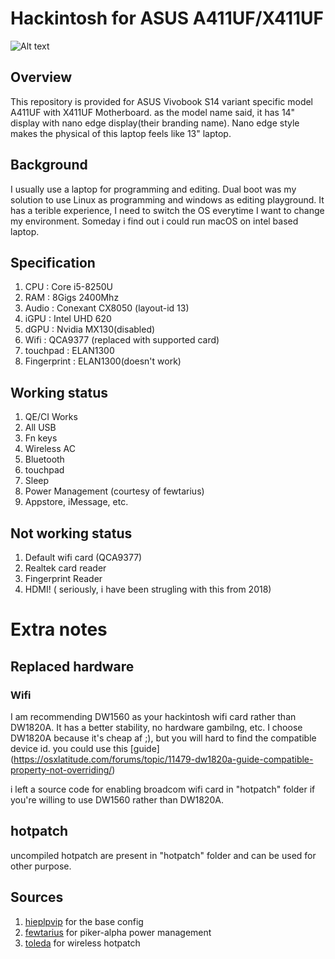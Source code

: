 # Hackintosh for ASUS A411UF/X411UF
![Alt text](https://www.asus.com/websites/global/products/p1YRAASx1rjXHLPF/img/all_img/img__case__gray__720.jpg)
## Overview
This repository is provided for ASUS Vivobook S14 variant specific model A411UF with X411UF Motherboard.
as the model name said, it has 14" display with nano edge display(their branding name).
Nano edge style makes the physical of this laptop feels like 13" laptop.


## Background
I usually use a laptop for programming and editing.
Dual boot was my solution to use Linux as programming and windows as editing playground.
It has a terible experience, I need to switch the OS everytime I want to change my environment.
Someday i find out i could run macOS on intel based laptop.

## Specification
1. CPU  : Core i5-8250U
2. RAM  : 8Gigs 2400Mhz
3. Audio    : Conexant CX8050 (layout-id 13)
4. iGPU : Intel UHD 620
5. dGPU : Nvidia MX130(disabled)
6. Wifi : QCA9377 (replaced with supported card)
7. touchpad : ELAN1300
8. Fingerprint  : ELAN1300(doesn't work)

## Working status
1. QE/CI Works
2. All USB
3. Fn keys
4. Wireless AC
5. Bluetooth
6. touchpad
7. Sleep
8. Power Management (courtesy of fewtarius)
9. Appstore, iMessage, etc.

## Not working status
1. Default wifi card (QCA9377)
2. Realtek card reader
3. Fingerprint Reader
4. HDMI! ( seriously, i have been strugling with this from 2018)

# Extra notes
## Replaced hardware
### Wifi
I am recommending DW1560 as your hackintosh wifi card rather than DW1820A.
It has a better stability, no hardware gambilng, etc.
I choose DW1820A because it's cheap af ;), but you will hard to find the compatible device id.
you could use this [guide] (https://osxlatitude.com/forums/topic/11479-dw1820a-guide-compatible-property-not-overriding/)

i left a source code for enabling broadcom wifi card in "hotpatch" folder if you're willing to use DW1560 rather than DW1820A.
## hotpatch
uncompiled hotpatch are present in "hotpatch" folder and can be used for other purpose.

## Sources
1. [hieplpvip](https://github.com/hieplpvip/ASUS-ZENBOOK-HACKINTOSH) for the base config
2. [fewtarius](https://github.com/fewtarius/ASUS-Q405UA) for piker-alpha power management
3. [toleda](https://github.com/toleda/wireless_broadcom) for wireless hotpatch
